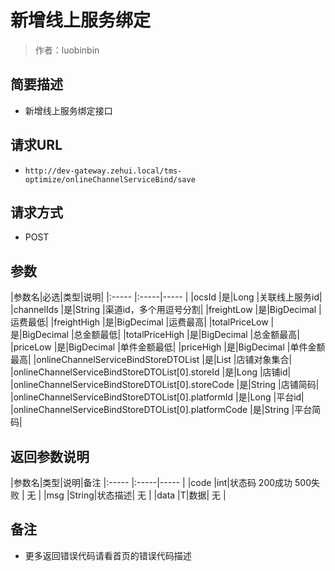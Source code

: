 # 新增线上服务绑定

> 作者：luobinbin

## 简要描述

- 新增线上服务绑定接口

## 请求URL
- `http://dev-gateway.zehui.local/tms-optimize/onlineChannelServiceBind/save`
  
## 请求方式
- POST

## 参数

|参数名|必选|类型|说明|
|:-----  |:-----|-----                  |
|ocsId |是|Long   |关联线上服务id|
|channelIds |是|String   |渠道id，多个用逗号分割|
|freightLow |是|BigDecimal   |运费最低|
|freightHigh |是|BigDecimal   |运费最高|
|totalPriceLow |是|BigDecimal   |总金额最低|
|totalPriceHigh |是|BigDecimal   |总金额最高|
|priceLow |是|BigDecimal   |单件金额最低|
|priceHigh |是|BigDecimal   |单件金额最高|
|onlineChannelServiceBindStoreDTOList |是|List  |店铺对象集合|
|onlineChannelServiceBindStoreDTOList[0].storeId |是|Long  |店铺id|
|onlineChannelServiceBindStoreDTOList[0].storeCode |是|String   |店铺简码|
|onlineChannelServiceBindStoreDTOList[0].platformId |是|Long  |平台id|
|onlineChannelServiceBindStoreDTOList[0].platformCode |是|String   |平台简码|


## 返回参数说明

|参数名|类型|说明|备注
|:-----  |:-----|-----                  |
|code  |int|状态码  200成功   500失败 |  无  |
|msg  |String|状态描述|        无   |
|data  |T|数据|     无  |

## 备注 

- 更多返回错误代码请看首页的错误代码描述